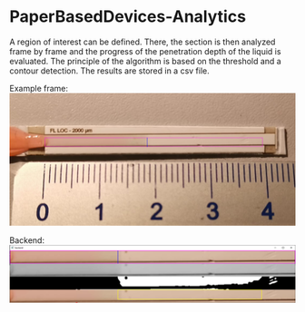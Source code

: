 # PaperBasedDevices-Analytics
A region of interest can be defined. There, the section is then analyzed frame by frame and the progress of the penetration depth of the liquid is evaluated.
The principle of the algorithm is based on the threshold and a contour detection. The results are stored in a csv file.


Example frame:
![OpenCV_result](https://github.com/Domeenik/PaperBasedDevices-Analytics/blob/main/media/opencv_1.PNG)

Backend:
![OpenCV_backend](https://github.com/Domeenik/PaperBasedDevices-Analytics/blob/main/media/opencv_0.PNG)
